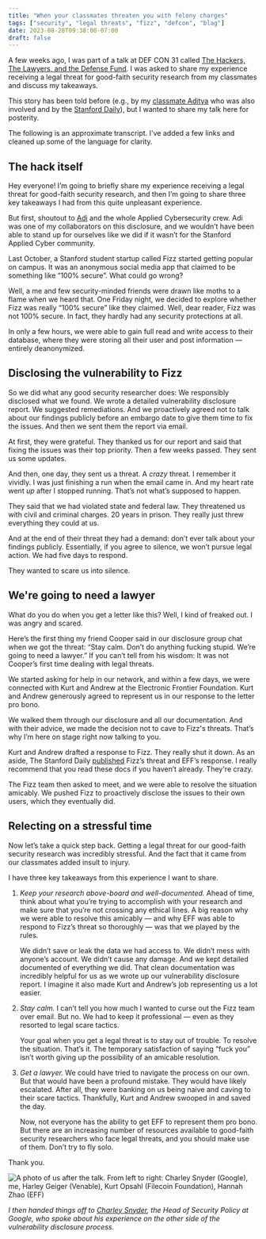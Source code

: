 ```yaml
---
title: "When your classmates threaten you with felony charges"
tags: ["security", "legal threats", "fizz", "defcon", "blag"]
date: 2023-08-28T09:38:00-07:00
draft: false
---
```


A few weeks ago, I was part of a talk at DEF CON 31 called [The Hackers, The Lawyers, and the Defense Fund](https://forum.defcon.org/node/245742). I was asked to share my experience receiving a legal threat for good-faith security research from my classmates and discuss my takeaways.

This story has been told before (e.g., by my [classmate Aditya](https://saligrama.io/blog/post/firebase-insecure-by-default/) who was also involved and by the [Stanford Daily](https://stanforddaily.com/2022/11/01/opinion-fizz-previously-compromised-its-users-privacy-it-may-do-so-again/)), but I wanted to share my talk here for posterity.

The following is an approximate transcript. I've added a few links and cleaned up some of the language for clarity.

## The hack itself

Hey everyone! I’m going to briefly share my experience receiving a legal threat for good-faith security research, and then I’m going to share three key takeaways I had from this quite unpleasant experience.

But first, shoutout to [Adi](https://saligrama.io) and the whole Applied Cybersecurity crew. Adi was one of my collaborators on this disclosure, and we wouldn’t have been able to stand up for ourselves like we did if it wasn’t for the Stanford Applied Cyber community.

Last October, a Stanford student startup called Fizz started getting popular on campus. It was an anonymous social media app that claimed to be something like “100% secure”. What could go wrong?

Well, a me and few security-minded friends were drawn like moths to a flame when we heard that. One Friday night, we decided to explore whether Fizz was really “100% secure” like they claimed. Well, dear reader, Fizz was not 100% secure. In fact, they hardly had any security protections at all.  

In only a few hours, we were able to gain full read and write access to their database, where they were storing all their user and post information — entirely deanonymized.

## Disclosing the vulnerability to Fizz

So we did what any good security researcher does: We responsibly disclosed what we found. We wrote a detailed vulnerability disclosure report. We suggested remediations. And we proactively agreed not to talk about our findings publicly before an embargo date to give them time to fix the issues. And then we sent them the report via email. 

At first, they were grateful. They thanked us for our report and said that fixing the issues was their top priority. Then a few weeks passed. They sent us some updates.

And then, one day, they sent us a threat. A *crazy* threat. I remember it vividly. I was just finishing a run when the email came in. And my heart rate went *up* after I stopped running. That’s not what’s supposed to happen.

They said that we had violated state and federal law. They threatened us with civil and criminal charges. 20 years in prison. They really just threw everything they could at us.

And at the end of their threat they had a demand: don’t ever talk about your findings publicly. Essentially, if you agree to silence, we won’t pursue legal action. We had five days to respond.

They wanted to scare us into silence.

## We're going to need a lawyer

What do you do when you get a letter like this? Well, I kind of freaked out. I was angry and scared.

Here’s the first thing my friend Cooper said in our disclosure group chat when we got the threat: “Stay calm. Don’t do anything fucking stupid. We’re going to need a lawyer.” If you can’t tell from his wisdom: It was not Cooper’s first time dealing with legal threats.

We started asking for help in our network, and within a few days, we were connected with Kurt and Andrew at the Electronic Frontier Foundation. Kurt and Andrew generously agreed to represent us in our response to the letter pro bono.

We walked them through our disclosure and all our documentation. And with their advice, we made the decision not to cave to Fizz's threats. That’s why I’m here on stage right now talking to you.

Kurt and Andrew drafted a response to Fizz. They really shut it down. As an aside, The Stanford Daily [published](https://stanforddaily.com/2022/11/01/opinion-fizz-previously-compromised-its-users-privacy-it-may-do-so-again/) Fizz’s threat and EFF’s response. I really recommend that you read these docs if you haven’t already. They're crazy.

The Fizz team then asked to meet, and we were able to resolve the situation amicably. We pushed Fizz to proactively disclose the issues to their own users, which they eventually did.

## Relecting on a stressful time

Now let’s take a quick step back. Getting a legal threat for our good-faith security research was incredibly stressful. And the fact that it came from our classmates added insult to injury.

I have three key takeaways from this experience I want to share.

1. _Keep your research above-board and well-documented._ Ahead of time, think about what you’re trying to accomplish with your research and make sure that you’re not crossing any ethical lines. A big reason why we were able to resolve this amicably — and why EFF was able to respond to Fizz’s threat so thoroughly — was that we played by the rules.

   We didn’t save or leak the data we had access to. We didn’t mess with anyone’s account. We didn’t cause any damage. And we kept detailed documented of everything we did. That clean documentation was incredibly helpful for us as we wrote up our vulnerability disclosure report. I imagine it also made Kurt and Andrew’s job representing us a lot easier.

2. _Stay calm._ I can’t tell you how much I wanted to curse out the Fizz team over email. But no. We had to keep it professional — even as they resorted to legal scare tactics.

   Your goal when you get a legal threat is to stay out of trouble. To resolve the situation. That’s it. The temporary satisfaction of saying “fuck you” isn’t worth giving up the possibility of an amicable resolution.

3. _Get a lawyer._ We could have tried to navigate the process on our own. But that would have been a profound mistake. They would have likely escalated. After all, they were banking on us being naive and caving to their scare tactics. Thankfully, Kurt and Andrew swooped in and saved the day.

   Now, not everyone has the ability to get EFF to represent them pro bono. But there are an increasing number of resources available to good-faith security researchers who face legal threats, and you should make use of them. Don’t try to fly solo.

Thank you.

![A photo of us after the talk. From left to right: Charley Snyder (Google), me, Harley Geiger (Venable), Kurt Opsahl (Filecoin Foundation), Hannah Zhao (EFF)](../classmates-legal-threat-fizz-defcon-media/talk.jpeg)

_I then handed things off to [Charley Snyder](https://twitter.com/charley_snyder_), the Head of Security Policy at Google, who spoke about his experience on the other side of the vulnerability disclosure process._
